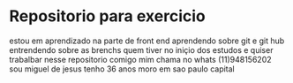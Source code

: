<h1>  Repositorio para exercicio </h1>
<p> estou em aprendizado na parte de front end   aprendendo sobre git e git hub <br> 
entrendendo sobre as brenchs  quem tiver no iniçio dos estudos e quiser trabalbar nesse repositorio comigo mim chama no whats (11)948156202<br>
 sou miguel de jesus tenho 36 anos moro em sao paulo capital </p>
